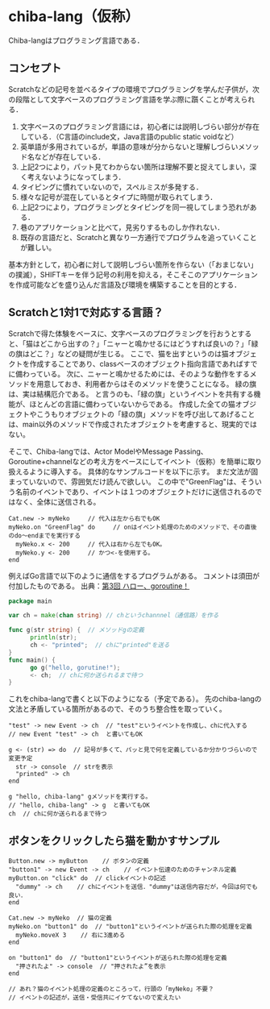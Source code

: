 # chiba-lang（仮称）

Chiba-langはプログラミング言語である．

## コンセプト

Scratchなどの記号を並べるタイプの環境でプログラミングを学んだ子供が，次の段階として文字ベースのプログラミング言語を学ぶ際に躓くことが考えられる．

1. 文字ベースのプログラミング言語には，初心者には説明しづらい部分が存在している．（C言語のinclude文，Java言語のpublic static voidなど）
1. 英単語が多用されているが，単語の意味が分からないと理解しづらいメソッド名などが存在している．
1. 上記2つにより，パット見てわからない箇所は理解不要と捉えてしまい，深く考えないようになってしまう．
1. タイピングに慣れていないので，スペルミスが多発する．
1. 様々な記号が混在しているとタイプに時間が取られてしまう．
1. 上記2つにより，プログラミングとタイピングを同一視してしまう恐れがある．
1. 巷のアプリケーションと比べて，見劣りするものしか作れない．
1. 既存の言語だと、Scratchと異なり一方通行でプログラムを追っていくことが難しい。

基本方針として，初心者に対して説明しづらい箇所を作らない（「おまじない」の撲滅），SHIFTキーを伴う記号の利用を抑える，そこそこのアプリケーションを作成可能などを盛り込んだ言語及び環境を構築することを目的とする．

## Scratchと1対1で対応する言語？

Scratchで得た体験をベースに、文字ベースのプログラミングを行おうとすると、「猫はどこから出すの？」「ニャーと鳴かせるにはどうすれば良いの？」「緑の旗はどこ？」などの疑問が生じる。
ここで、猫を出すというのは猫オブジェクトを作成することであり、classベースのオブジェクト指向言語であればすでに備わっている。
次に、ニャーと鳴かせるためには、そのような動作をするメソッドを用意しておき、利用者からはそのメソッドを使うことになる。
緑の旗は、実は結構厄介である。
と言うのも、「緑の旗」というイベントを共有する機能が、ほとんどの言語に備わっていないからである。
作成した全ての猫オブジェクトやこうもりオブジェクトの「緑の旗」メソッドを呼び出してあげることは、main以外のメソッドで作成されたオブジェクトを考慮すると、現実的ではない。

そこで、Chiba-langでは、Actor ModelやMessage Passing、Goroutine+channelなどの考え方をベースにしてイベント（仮称）を簡単に取り扱えるように導入する。
具体的なサンプルコードを以下に示す。
まだ文法が固まっていないので、雰囲気だけ読んで欲しい。
この中で"GreenFlag"は、そういう名前のイベントであり、イベントは１つのオブジェクトだけに送信されるのではなく、全体に送信される。

```
Cat.new -> myNeko     // 代入は左から右でもOK
myNeko.on "GreenFlag" do     // onはイベント処理のためのメソッドで、その直後のdo～endまでを実行する
  myNeko.x <- 200     // 代入は右から左でもOK。
  myNeko.y <- 200     // かつ<-を使用する。
end
```

例えばGo言語で以下のように通信をするプログラムがある。
コメントは須田が付加したものである。
出典：[第3回 ハロー、goroutine！](https://www.atmarkit.co.jp/fcoding/articles/go/03/go03a.html)

```go
package main

var ch = make(chan string) // chというchannnel（通信路）を作る

func g(str string) {  // メソッドgの定義
      println(str);
      ch <- "printed";  // chに"printed"を送る
}
func main() {
      go g("hello, gorutine!");
      <- ch;  // chに何か送られるまで待つ
}
```

これをchiba-langで書くと以下のようになる（予定である）。
先のchiba-langの文法と矛盾している箇所があるので、そのうち整合性を取っていく。

```
"test" -> new Event -> ch  // "test"というイベントを作成し、chに代入する
// new Event "test" -> ch  と書いてもOK

g <- (str) => do  // 記号が多くて、パッと見で何を定義しているか分かりづらいので変更予定
  str -> console  // strを表示
  "printed" -> ch
end

g "hello, chiba-lang" gメソッドを実行する。
// "hello, chiba-lang" -> g  と書いてもOK
ch  // chに何か送られるまで待つ
```

## ボタンをクリックしたら猫を動かすサンプル

```
Button.new -> myButton    // ボタンの定義
"button1" -> new Event -> ch    // イベント伝達のためのチャンネル定義
myButton.on "click" do  // clickイベントの記述
  "dummy" -> ch    // chにイベントを送信．"dummy"は送信内容だが，今回は何でも良い．
end

Cat.new -> myNeko  // 猫の定義
myNeko.on "button1" do  // "button1"というイベントが送られた際の処理を定義
  myNeko.moveX 3    // 右に3進める
end

on "button1" do  // "button1"というイベントが送られた際の処理を定義
  "押されたよ" -> console  // "押されたよ”を表示
end

// あれ？猫のイベント処理の定義のところって，行頭の「myNeko」不要？
// イベントの記述が，送信・受信共にイケてないので変えたい
```

